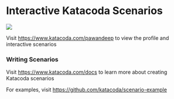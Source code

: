 # Interactive Katacoda Scenarios

[![](http://shields.katacoda.com/katacoda/pawandeep/count.svg)](https://www.katacoda.com/pawandeep "Get your profile on Katacoda.com")

Visit https://www.katacoda.com/pawandeep to view the profile and interactive scenarios

### Writing Scenarios
Visit https://www.katacoda.com/docs to learn more about creating Katacoda scenarios

For examples, visit https://github.com/katacoda/scenario-example
